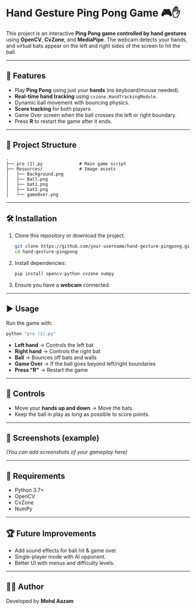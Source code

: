 # Hand Gesture Ping Pong Game 🎮✋  

This project is an interactive **Ping Pong game controlled by hand gestures** using **OpenCV**, **CvZone**, and **MediaPipe**. The webcam detects your hands, and virtual bats appear on the left and right sides of the screen to hit the ball.  

---

## 🚀 Features  
- Play **Ping Pong** using just your **hands** (no keyboard/mouse needed).  
- **Real-time hand tracking** using `cvzone.HandTrackingModule`.  
- Dynamic ball movement with bouncing physics.  
- **Score tracking** for both players.  
- Game Over screen when the ball crosses the left or right boundary.  
- Press **R** to restart the game after it ends.  

---

## 📂 Project Structure  
```
.
├── pro (1).py              # Main game script
├── Resources/              # Image assets
│   ├── Background.png
│   ├── Ball.png
│   ├── bat1.png
│   ├── bat2.png
│   └── gameOver.png
```

---

## 🛠️ Installation  

1. Clone this repository or download the project.  
   ```bash
   git clone https://github.com/your-username/hand-gesture-pingpong.git
   cd hand-gesture-pingpong
   ```

2. Install dependencies:  
   ```bash
   pip install opencv-python cvzone numpy
   ```

3. Ensure you have a **webcam** connected.  

---

## ▶️ Usage  

Run the game with:  
```bash
python "pro (1).py"
```

- **Left hand** → Controls the left bat  
- **Right hand** → Controls the right bat  
- **Ball** → Bounces off bats and walls  
- **Game Over** → If the ball goes beyond left/right boundaries  
- **Press "R"** → Restart the game  

---

## 🎯 Controls  
- Move your **hands up and down** → Move the bats.  
- Keep the ball in play as long as possible to score points.  

---

## 📸 Screenshots (example)  
*(You can add screenshots of your gameplay here)*  

---

## 📌 Requirements  
- Python 3.7+  
- OpenCV  
- CvZone  
- NumPy  

---

## 🏆 Future Improvements  
- Add sound effects for ball hit & game over.  
- Single-player mode with AI opponent.  
- Better UI with menus and difficulty levels.  

---

## 👨‍💻 Author  
Developed by **Mohd Aazam**  
